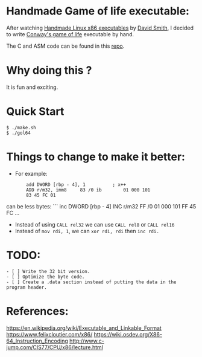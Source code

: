 # Handmade Game of life executable:

After watching [Handmade Linux x86 executables](https://www.youtube.com/playlist?list=PLZCIHSjpQ12woLj0sjsnqDH8yVuXwTy3p) by [David Smith](https://www.youtube.com/@davidsmith7791), I decided to write [Conway's game of life](https://en.wikipedia.org/wiki/Conway's_Game_of_Life) executable by hand.

The C and ASM code can be found in this [repo](https://github.com/YoussefArtib/GameOfLife).

# Why doing this ?
It is fun and exciting.

# Quick Start
```console
$ ./make.sh
$ ./gol64
```

# Things to change to make it better:
- For example:
    ```
        add DWORD [rbp - 4], 1          ; x++
        ADD r/m32, imm8     83 /0 ib        01 000 101
        83 45 FC 01
    ```
can be less bytes:
    ```
        inc DWORD [rbp - 4]
        INC r/m32           FF /0           01 000 101
        FF 45 FC
    ...
- Instead of using ```CALL rel32``` we can use ```CALL rel8``` or ```CALL rel16```
- Instead of ```mov rdi, 1```, we can ```xor rdi, rdi``` then ```inc rdi.```

# TODO:
    - [ ] Write the 32 bit version.
    - [ ] Optimize the byte code.
    - [ ] Create a .data section instead of putting the data in the program header.

# References:
https://en.wikipedia.org/wiki/Executable_and_Linkable_Format
https://www.felixcloutier.com/x86/
https://wiki.osdev.org/X86-64_Instruction_Encoding
http://www.c-jump.com/CIS77/CPU/x86/lecture.html
